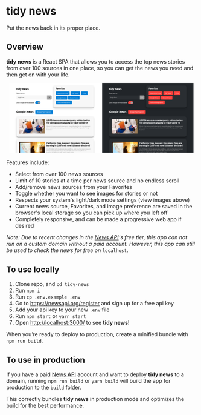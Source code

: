 # tidy news

Put the news back in its proper place.

## Overview

__tidy news__ is a React SPA that allows you to access the top news stories from over 100 sources in one place, so you can get the news you need and then get on with your life.

<p align='center'>
<img src='public/light-mode.png' width='48%' alt='Light mode'>
<img src='public/dark-mode.png' width='48%' alt='Dark mode'>
</p>

Features include:

* Select from over 100 news sources
* Limit of 10 stories at a time per news source and no endless scroll
* Add/remove news sources from your Favorites
* Toggle whether you want to see images for stories or not
* Respects your system's light/dark mode settings (view images above)
* Current news source, Favorites, and image preference are saved in the browser's local storage so you can pick up where you left off
* Completely responsive, and can be made a progressive web app if desired

_Note: Due to recent changes in the [News API](https://newsapi.org/)'s free tier, this app can not run on a custom domain without a paid account. However, this app can still be used to check the news for free on_ `localhost`.

## To use locally

1. Clone repo, and `cd tidy-news`
2. Run `npm i`
3. Run `cp .env.example .env`
4. Go to https://newsapi.org/register and sign up for a free api key
5. Add your api key to your new `.env` file
6. Run `npm start` or `yarn start`
7. Open [http://localhost:3000/](http://localhost:3000/) to see __tidy news__!

When you’re ready to deploy to production, create a minified bundle with `npm run build`.

## To use in production

If you have a paid [News API](https://newsapi.org/) account and want to deploy __tidy news__ to a domain, running `npm run build` or `yarn build` will build the app for production to the `build` folder.

This correctly bundles __tidy news__ in production mode and optimizes the build for the best performance.
